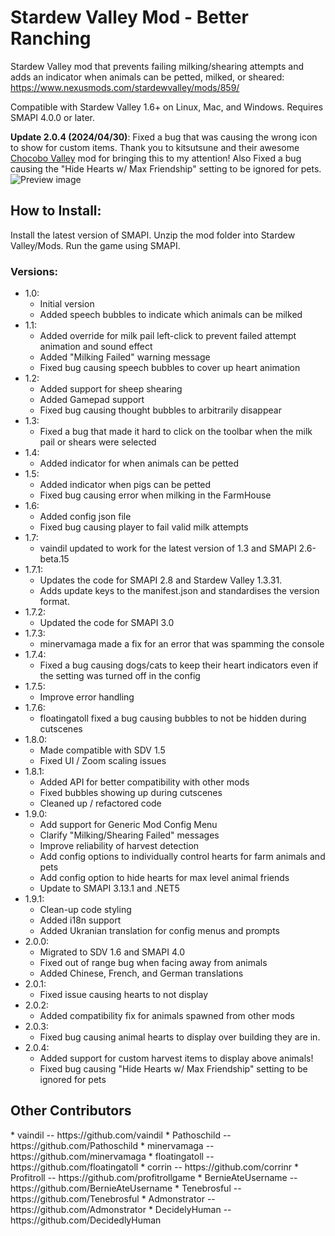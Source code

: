 # Stardew Valley Mod - Better Ranching
Stardew Valley mod that prevents failing milking/shearing attempts and adds an indicator when animals can be petted, milked, or sheared: https://www.nexusmods.com/stardewvalley/mods/859/

Compatible with Stardew Valley 1.6+ on Linux, Mac, and Windows. Requires SMAPI 4.0.0 or later.

**Update 2.0.4 (2024/04/30)**: Fixed a bug that was causing the wrong icon to show for custom items. Thank you to kitsutsune and their awesome [Chocobo Valley](https://www.nexusmods.com/stardewvalley/mods/22226/) mod for bringing this to my attention! Also Fixed a bug causing the "Hide Hearts w/ Max Friendship" setting to be ignored for pets.
![Preview image](/better_ranching_preview.gif)

<h2>How to Install:</h2>
    Install the latest version of SMAPI.
    Unzip the mod folder into Stardew Valley/Mods.
    Run the game using SMAPI.

<h3>Versions:</h3>

* 1.0:
    * Initial version
    * Added speech bubbles to indicate which animals can be milked 
* 1.1:
    * Added override for milk pail left-click to prevent failed attempt animation and sound effect
    * Added "Milking Failed" warning message
    * Fixed bug causing speech bubbles to cover up heart animation
* 1.2:
    * Added support for sheep shearing
    * Added Gamepad support
    * Fixed bug causing thought bubbles to arbitrarily disappear
* 1.3:
    * Fixed a bug that made it hard to click on the toolbar when the milk pail or shears were selected
* 1.4:
    * Added indicator for when animals can be petted
* 1.5:
    * Added indicator when pigs can be petted
    * Fixed bug causing error when milking in the FarmHouse
* 1.6:
    * Added config json file
    * Fixed bug causing player to fail valid milk attempts
* 1.7:
    * vaindil updated to work for the latest version of 1.3 and SMAPI 2.6-beta.15
* 1.7.1:
    * Updates the code for SMAPI 2.8 and Stardew Valley 1.3.31.
    * Adds update keys to the manifest.json and standardises the version format.
* 1.7.2:
    * Updated the code for SMAPI 3.0
* 1.7.3:
    * minervamaga made a fix for an error that was spamming the console
* 1.7.4:
    * Fixed a bug causing dogs/cats to keep their heart indicators even if the setting was turned off in the config
* 1.7.5:
    * Improve error handling
* 1.7.6:
    * floatingatoll fixed a bug causing bubbles to not be hidden during cutscenes
* 1.8.0:
    * Made compatible with SDV 1.5
    * Fixed UI / Zoom scaling issues
* 1.8.1:
    * Added API for better compatibility with other mods
    * Fixed bubbles showing up during cutscenes
    * Cleaned up / refactored code
* 1.9.0:
    * Add support for Generic Mod Config Menu
    * Clarify "Milking/Shearing Failed" messages
    * Improve reliability of harvest detection
    * Add config options to individually control hearts for farm animals and pets
    * Add config option to hide hearts for max level animal friends
    * Update to SMAPI 3.13.1 and .NET5
* 1.9.1:
    * Clean-up code styling
    * Added i18n support 
    * Added Ukranian translation for config menus and prompts
* 2.0.0:
    * Migrated to SDV 1.6 and SMAPI 4.0
    * Fixed out of range bug when facing away from animals
    * Added Chinese, French, and German translations
* 2.0.1:
    * Fixed issue causing hearts to not display
* 2.0.2:
    * Added compatibility fix for animals spawned from other mods
* 2.0.3:
    * Fixed bug causing animal hearts to display over building they are in.
* 2.0.4:
	* Added support for custom harvest items to display above animals!
	* Fixed bug causing "Hide Hearts w/ Max Friendship" setting to be ignored for pets
	
<h2>Other Contributors</h2>
* vaindil -- https://github.com/vaindil
* Pathoschild -- https://github.com/Pathoschild
* minervamaga -- https://github.com/minervamaga
* floatingatoll -- https://github.com/floatingatoll
* corrin -- https://github.com/corrinr
* Profitroll -- https://github.com/profitrollgame
* BernieAteUsername﻿﻿ -- https://github.com/BernieAteUsername
* Tenebrosful -- https://github.com/Tenebrosful
* Admonstrator -- https://github.com/Admonstrator
* DecidelyHuman -- https://github.com/DecidedlyHuman
